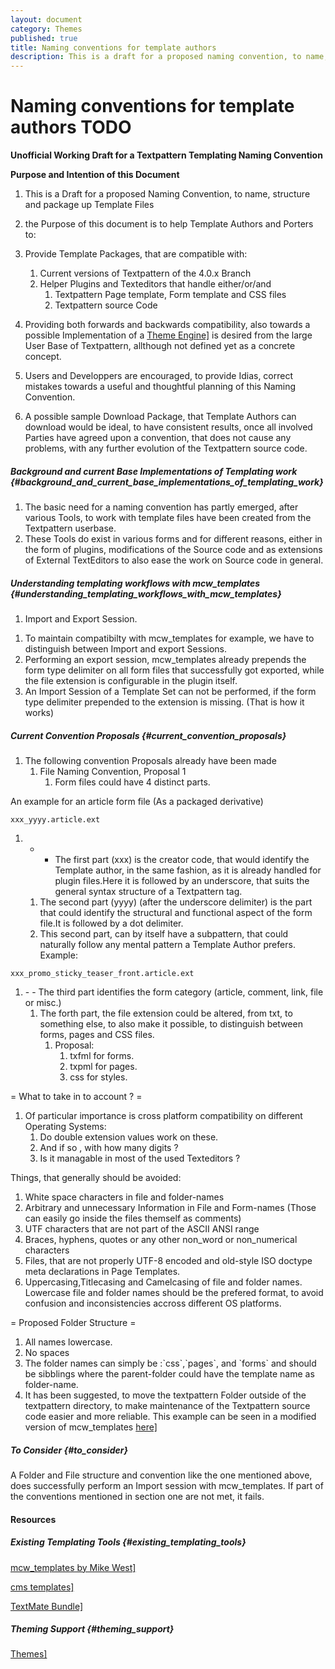 ```yaml
---
layout: document
category: Themes
published: true
title: Naming conventions for template authors
description: This is a draft for a proposed naming convention, to name, structure and package up template Files.
---
```


# Naming conventions for template authors TODO

**Unofficial Working Draft for a Textpattern Templating Naming Convention**

**Purpose and Intention of this Document**

1.  This is a Draft for a proposed Naming Convention, to name, structure
    and package up Template Files
2.  the Purpose of this document is to help Template Authors and Porters
    to:
3.  Provide Template Packages, that are compatible with:
    1.  Current versions of Textpattern of the 4.0.x Branch
    2.  Helper Plugins and Texteditors that handle either/or/and
        1.  Textpattern Page template, Form template and CSS files
        2.  Textpattern source Code

4.  Providing both forwards and backwards compatibility, also towards a
    possible Implementation of a [Theme
    Engine\]](/home/www/zendstudio/dokuwiki/bin/doku.php?id=http:textpattern.net_wiki_index.php&title=Themes)
    is desired from the large User Base of Textpattern, allthough not
    defined yet as a concrete concept.
5.  Users and Developpers are encouraged, to provide Idias, correct
    mistakes towards a useful and thoughtful planning of this
    Naming Convention.
6.  A possible sample Download Package, that Template Authors can
    download would be ideal, to have consistent results, once all
    involved Parties have agreed upon a convention, that does not cause
    any problems, with any further evolution of the Textpattern source code.

##### Background and current Base Implementations of Templating work {#background_and_current_base_implementations_of_templating_work}

1.  The basic need for a naming convention has partly emerged, after
    various Tools, to work with template files have been created from
    the Textpattern userbase.
2.  These Tools do exist in various forms and for different reasons,
    either in the form of plugins, modifications of the Source code and
    as extensions of External TextEditors to also ease the work on
    Source code in general.

##### Understanding templating workflows with mcw_templates {#understanding_templating_workflows_with_mcw_templates}

1.  Import and Export Session.

<!-- -->

1.  To maintain compatibilty with mcw_templates for example, we have to
    distinguish between Import and export Sessions.
2.  Performing an export session, mcw_templates already prepends the
    form type delimiter on all form files that successfully got
    exported, while the file extension is configurable in the
    plugin itself.
3.  An Import Session of a Template Set can not be performed, if the
    form type delimiter prepended to the extension is missing. (That is
    how it works)

##### Current Convention Proposals {#current_convention_proposals}

1.  The following convention Proposals already have been made
    1.  File Naming Convention, Proposal 1
        1.  Form files could have 4 distinct parts.

An example for an article form file (As a packaged derivative)

    xxx_yyyy.article.ext

1.  - - The first part (xxx) is the creator code, that would identify
    the Template author, in the same fashion, as it is already handled
    for plugin files.Here it is followed by an underscore, that suits
    the general syntax structure of a Textpattern tag.
    1.  The second part (yyyy) (after the underscore delimiter) is the
        part that could identify the structural and functional aspect of
        the form file.It is followed by a dot delimiter.
    2.  This second part, can by itself have a subpattern, that could
        naturally follow any mental pattern a Template Author prefers.
        Example:

<!-- -->

    xxx_promo_sticky_teaser_front.article.ext

<ol>
<li>
- - The third part identifies the form category (article, comment, link,
file or misc.)

<ol>
<li>
The forth part, the file extension could be altered, from txt, to
something else, to also make it possible, to distinguish between forms,
pages and CSS files.

<ol>
<li>
Proposal:

<ol>
<li>
    txfml for forms.

</li>
<li>
    txpml for pages.

</li>
<li>
    css for styles. 

</li>
</ol>
</li>
</ol>
</li>
</ol>
</li>
</ol>
= What to take in to account ? =

1.  Of particular importance is cross platform compatibility on
    different Operating Systems:
    1.  Do double extension values work on these.
    2.  And if so , with how many digits ?
    3.  Is it managable in most of the used Texteditors ?

Things, that generally should be avoided:

1.  White space characters in file and folder-names
2.  Arbitrary and unnecessary Information in File and Form-names (Those
    can easily go inside the files themself as comments)
3.  UTF characters that are not part of the ASCII ANSI range
4.  Braces, hyphens, quotes or any other non_word or non_numerical
    characters
5.  Files, that are not properly UTF-8 encoded and old-style ISO doctype
    meta declarations in Page Templates.
6.  Uppercasing,Titlecasing and Camelcasing of file and folder names.
    Lowercase file and folder names should be the prefered format, to
    avoid confusion and inconsistencies accross different OS platforms.

= Proposed Folder Structure =

1.  All names lowercase.
2.  No spaces
3.  The folder names can simply be :\`css\`,\`pages\`, and \`forms\` and
    should be sibblings where the parent-folder could have the template
    name as folder-name.
4.  It has been suggested, to move the textpattern Folder outside of the
    textpattern directory, to make maintenance of the Textpattern source code
    easier and more reliable. This example can be seen in a modified
    version of mcw_templates
    [here\]](/home/www/zendstudio/dokuwiki/bin/doku.php?id=http:txpun.com_wiki_cms:templates)

##### To Consider {#to_consider}

A Folder and File structure and convention like the one mentioned above,
does successfully perform an Import session with mcw_templates. If part
of the conventions mentioned in section one are not met, it fails.

#### Resources

##### Existing Templating Tools {#existing_templating_tools}

[mcw_templates by Mike
West\]](/home/www/zendstudio/dokuwiki/bin/doku.php?id=http:mikewest.org_archive_mcwtemplates-v02)

[cms
templates\]](/home/www/zendstudio/dokuwiki/bin/doku.php?id=http:txpun.com_wiki_cms:templates)

[TextMate
Bundle\]](/home/www/zendstudio/dokuwiki/bin/doku.php?id=http:textpattern.org_tutorials_629_textmate-bundle-for-textpattern)

##### Theming Support {#theming_support}

[Themes\]](/home/www/zendstudio/dokuwiki/bin/doku.php?id=http:textpattern.net_wiki_index.php&title=Themes)
